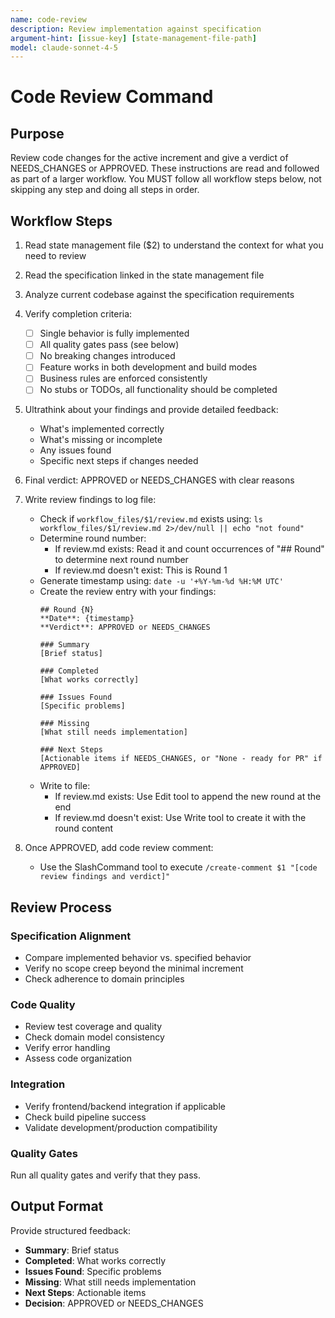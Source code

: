 ```yaml
---
name: code-review
description: Review implementation against specification
argument-hint: [issue-key] [state-management-file-path]
model: claude-sonnet-4-5
---
```


# Code Review Command

## Purpose

Review code changes for the active increment and give a verdict of NEEDS_CHANGES or APPROVED.
These instructions are read and followed as part of a larger workflow.
You MUST follow all workflow steps below, not skipping any step and doing all steps in order.

## Workflow Steps

1. Read state management file ($2) to understand the context for what you need to review

2. Read the specification linked in the state management file

3. Analyze current codebase against the specification requirements

4. Verify completion criteria:
    - [ ] Single behavior is fully implemented
    - [ ] All quality gates pass (see below)
    - [ ] No breaking changes introduced
    - [ ] Feature works in both development and build modes
    - [ ] Business rules are enforced consistently
    - [ ] No stubs or TODOs, all functionality should be completed

5. Ultrathink about your findings and provide detailed feedback:
    - What's implemented correctly
    - What's missing or incomplete
    - Any issues found
    - Specific next steps if changes needed

6. Final verdict: APPROVED or NEEDS_CHANGES with clear reasons

7. Write review findings to log file:
   - Check if `workflow_files/$1/review.md` exists using: `ls workflow_files/$1/review.md 2>/dev/null || echo "not found"`
   - Determine round number:
     - If review.md exists: Read it and count occurrences of "## Round" to determine next round number
     - If review.md doesn't exist: This is Round 1
   - Generate timestamp using: `date -u '+%Y-%m-%d %H:%M UTC'`
   - Create the review entry with your findings:
     ```
     ## Round {N}
     **Date**: {timestamp}
     **Verdict**: APPROVED or NEEDS_CHANGES

     ### Summary
     [Brief status]

     ### Completed
     [What works correctly]

     ### Issues Found
     [Specific problems]

     ### Missing
     [What still needs implementation]

     ### Next Steps
     [Actionable items if NEEDS_CHANGES, or "None - ready for PR" if APPROVED]
     ```
   - Write to file:
     - If review.md exists: Use Edit tool to append the new round at the end
     - If review.md doesn't exist: Use Write tool to create it with the round content

8. Once APPROVED, add code review comment:
   - Use the SlashCommand tool to execute `/create-comment $1 "[code review findings and verdict]"`

## Review Process

### Specification Alignment
- Compare implemented behavior vs. specified behavior
- Verify no scope creep beyond the minimal increment
- Check adherence to domain principles

### Code Quality
- Review test coverage and quality
- Check domain model consistency
- Verify error handling
- Assess code organization

### Integration
- Verify frontend/backend integration if applicable
- Check build pipeline success
- Validate development/production compatibility

### Quality Gates

Run all quality gates and verify that they pass.

## Output Format

Provide structured feedback:
- **Summary**: Brief status
- **Completed**: What works correctly
- **Issues Found**: Specific problems
- **Missing**: What still needs implementation
- **Next Steps**: Actionable items
- **Decision**: APPROVED or NEEDS_CHANGES

